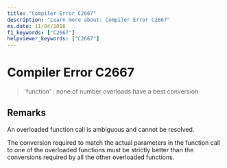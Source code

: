 ```yaml
---
title: "Compiler Error C2667"
description: "Learn more about: Compiler Error C2667"
ms.date: 11/04/2016
f1_keywords: ["C2667"]
helpviewer_keywords: ["C2667"]
---
```

# Compiler Error C2667

> 'function' : none of number overloads have a best conversion

## Remarks

An overloaded function call is ambiguous and cannot be resolved.

The conversion required to match the actual parameters in the function call to one of the overloaded functions must be strictly better than the conversions required by all the other overloaded functions.
